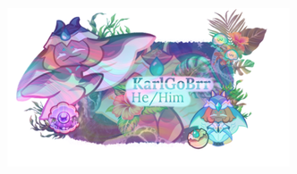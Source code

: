 ![image alt](https://github.com/KarlGoBrr/KarlGoBrr/blob/02b28028850c00cc3647cded68691dc4fbe544c8/New%20Drawing%20-%202025-07-06T091017.523.png)
